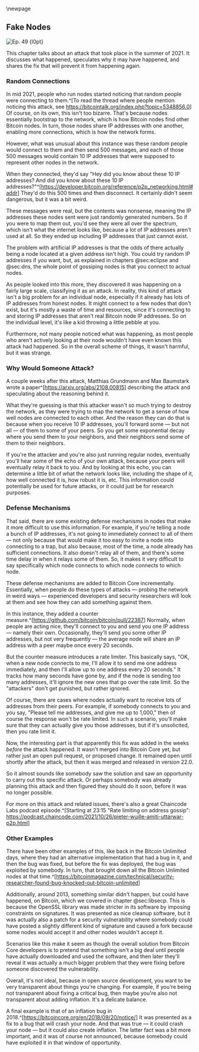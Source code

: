 \newpage
## Fake Nodes


![Ep. 49 {l0pt}](qr/49.png)

This chapter talks about an attack that took place in the summer of 2021. It discusses what happened, speculates why it may have happened, and shares the fix that will prevent it from happening again.

### Random Connections

In mid 2021, people who run nodes started noticing that random people were connecting to them.^[To read the thread where people mention noticing this attack, see <https://bitcointalk.org/index.php?topic=5348856.0>] Of course, on its own, this isn't too bizarre. That's because nodes essentially bootstrap to the network, which is how Bitcoin nodes find other Bitcoin nodes. In turn, those nodes share IP addresses with one another, enabling more connections, which is how the network forms.

However, what was unusual about this instance was these random people would connect to them and then send 500 messages, and each of those 500 messages would contain 10 IP addresses that were supposed to represent other nodes in the network.

When they connected, they'd say "Hey did you know about these 10 IP addresses? And did you know about these 10 IP addresses?"^[<https://developer.bitcoin.org/reference/p2p_networking.html#addr>] They'd do this 500 times and then disconnect. It certainly didn't seem dangerous, but it was a bit weird.

These messages were real, but the contents was nonsense, meaning the IP addresses these nodes sent were just randomly generated numbers. So if you were to map them out, you'd see they were all over the spectrum, which isn't what the internet looks like, because a lot of IP addresses aren't used at all. So they ended up including IP addresses that just cannot exist.

The problem with artificial IP addresses is that the odds of there actually being a node located at a given address isn't high. You could try random IP addresses if you want, but, as explained in chapters @sec:eclipse and @sec:dns, the whole point of gossiping nodes is that you connect to actual nodes.

As people looked into this more, they discovered it was happening on a fairly large scale, classifying it as an attack. In reality, this kind of attack isn't a big problem for an individual node, especially if it already has lots of IP addresses from honest nodes. It might connect to a few nodes that don't exist, but it's mostly a waste of time and resources, since it's connecting to and storing IP addresses that aren't real Bitcoin node IP addresses. So on the individual level, it's like a kid throwing a little pebble at you.

Furthermore, not many people noticed what was happening, as most people who aren't actively looking at their node wouldn't have even known this attack had happened. So in the overall scheme of things, it wasn't harmful, but it was strange.

### Why Would Someone Attack?

A couple weeks after this attack, Matthias Grundmann and Max Baumstark wrote a paper^[<https://arxiv.org/abs/2108.00815>] describing the attack and speculating about the reasoning behind it.

What they're guessing is that this attacker wasn't so much trying to destroy the network, as they were trying to map the network to get a sense of how well nodes are connected to each other. And the reason they can do that is because when you receive 10 IP addresses, you'll forward some — but not all — of them to some of your peers. So you get some exponential decay where you send them to your neighbors, and their neighbors send some of them to their neighbors.

If you're the attacker and you're also just running regular nodes, eventually you'll hear some of the echo of your own attack, because your peers will eventually relay it back to you. And by looking at this echo, you can determine a little bit of what the network looks like, including the shape of it, how well connected it is, how robust it is, etc. This information could potentially be used for future attacks, or it could just be for research purposes.

### Defense Mechanisms

That said, there are some existing defense mechanisms in nodes that make it more difficult to use this information. For example, if you're telling a node a bunch of IP addresses, it's not going to immediately connect to all of them — not only because that would make it too easy to invite a node into connecting to a trap, but also because, most of the time, a node already has sufficient connections. It also doesn't relay all of them, and there's some time delay in when it relays some of them. So, it makes it very difficult to say specifically which node connects to which node connects to which node.

These defense mechanisms are added to Bitcoin Core incrementally. Essentially, when people do these types of attacks — probing the network in weird ways — experienced developers and security researchers will look at them and see how they can add something against them.

In this instance, they added a counter measure.^[<https://github.com/bitcoin/bitcoin/pull/22387>] Normally, when people are acting nice, they'll connect to you and send you one IP address — namely their own. Occasionally, they'll send you some other IP addresses, but not very frequently — the average node will share an IP address with a peer maybe once every 20 seconds.

But the counter measure introduces a rate limiter. This basically says, "OK, when a new node connects to me, I'll allow it to send me one address immediately, and then I'll allow up to one address every 20 seconds." It tracks how many seconds have gone by, and if the node is sending too many addresses, it'll ignore the new ones that go over the rate limit. So the "attackers" don't get punished, but rather ignored.

Of course, there are cases where nodes actually want to receive lots of addresses from their peers. For example, if somebody connects to you and you say, "Please tell me addresses, and give me up to 1,000," then of course the response won't be rate limited. In such a scenario, you'll make sure that they can actually give you those addresses, but if it's unsolicited, then you rate limit it.

Now, the interesting part is that apparently this fix was added in the weeks _before_ the attack happened. It wasn't merged into Bitcoin Core yet, but rather just an open pull request, or proposed change. It remained open until shortly after the attack, but then it was merged and released in version 22.0.

So it almost sounds like somebody saw the solution and saw an opportunity to carry out this specific attack. Or perhaps somebody was already planning this attack and then figured they should do it soon, before it was no longer possible.

For more on this attack and related issues, there's also a great Chaincode Labs podcast episode.^[Starting at 23:15 "Rate limiting on address gossip": <https://podcast.chaincode.com/2021/10/26/pieter-wuille-amiti-uttarwar-p2p.html>]

### Other Examples

There have been other examples of this, like back in the Bitcoin Unlimited days, where they had an alternative implementation that had a bug in it, and then the bug was fixed, but before the fix was deployed, the bug was exploited by somebody. In turn, that brought down all the Bitcoin Unlimited nodes at that time.^[<https://bitcoinmagazine.com/technical/security-researcher-found-bug-knocked-out-bitcoin-unlimited>]

Additionally, around 2013, something similar didn't happen, but could have happened, on Bitcoin, which we covered in chapter @sec:libsecp. This is because the OpenSSL library was made stricter in its software by imposing constraints on signatures. It was presented as nice cleanup software, but it was actually also a patch for a security vulnerability where somebody could have posted a slightly different kind of signature and caused a fork because some nodes would accept it and other nodes wouldn't accept it.

Scenarios like this make it seem as though the overall solution from Bitcoin Core developers is to pretend that something isn't a big deal until people have actually downloaded and used the software, and then later they'll reveal it was actually a much bigger problem that they were fixing before someone discovered the vulnerability.

Overall, it's not ideal, because in open source development, you want to be very transparent about things you're changing. For example, if you're being not transparent about fixing a critical bug, then maybe you're also not transparent about adding inflation. It's a delicate balance.

A final example is that of an inflation bug in 2018.^[<https://bitcoincore.org/en/2018/09/20/notice/>] It was presented as a fix to a bug that will crash your node. And that was true — it could crash your node — but it could also create inflation. The latter fact was a bit more important, and it was of course not announced, because somebody could have exploited it in that window of opportunity.
